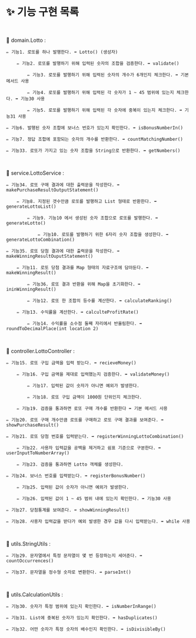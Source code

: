 # ✨ 기능 구현  목록

<br>

📕 domain.Lotto :

    ✏️ 기능1. 로또를 하나 발행한다. ➡ Lotto() (생성자)
    
        ✏️ 기능2. 로또를 발행하기 위해 입력된 숫자의 조합을 검증한다. ➡ validate()

            ✏️ 기능3. 로또를 발행하기 위해 입력된 숫자의 개수가 6개인지 체크한다. ➡ 기본 메서드 사용
    
            ✏️ 기능4. 로또를 발행하기 위해 입력된 각 숫자가 1 ~ 45 범위에 있는지 체크한다. ➡ 기능30 사용
            
            ✏️ 기능5. 로또를 발행하기 위해 입력된 각 숫자에 중복이 있는지 체크한다. ➡ 기능31 사용

    ✏️ 기능6. 발행된 숫자 조합에 보너스 번호가 있는지 확인한다. ➡ isBonusNumberIn()

    ✏️ 기능7. 정답 조합에 포함되는 숫자의 개수를 반환한다. ➡ countMatchingNumber()

    ✏️ 기능33. 로또가 가지고 있는 숫자 조합을 String으로 반환한다. ➡ getNumbers()

<br>

📕 service.LottoService :

    ✏️ 기능34. 로또 구매 결과에 대한 출력문을 작성한다. ➡ makePurchaseResultOutputStatement()

        ✏️ 기능8. 지정된 갯수만큼 로또를 발행하고 List 형태로 반환한다. ➡ generateLottoList() 
        
            ✏️ 기능9. 기능10 에서 생성된 숫자 조합으로 로또를 발행한다. ➡ generateLotto() 
            
                ✏️ 기능10. 로또를 발행하기 위한 6자리 숫자 조합을 생성한다. ➡ generateLottoCombination()

    ✏️ 기능35. 로또 당첨 결과에 대한 출력문을 작성한다. ➡ makeWinningResultOuputStatement()

        ✏️ 기능11. 로또 당첨 결과를 Map 형태의 자료구조에 담아둔다. ➡ makeWinningResult() 

            ✏️ 기능36. 로또 결과 반환을 위해 Map을 초기화한다. ➡ ininWinningResult()
    
            ✏️ 기능12. 로또 한 조합의 등수를 계산한다. ➡ calculateRanking()

        ✏️ 기능13. 수익률을 계산한다. ➡ calculteProfitRate()

            ✏️ 기능14. 수익률을 소수점 둘째 자리에서 반올림한다. ➡ roundToDecimalPlace(int location 2)

<br>

📕 controller.LottoController :

    ✏️ 기능15. 로또 구입 금액을 입력 받는다. ➡ recieveMoney() 

        ✏️ 기능16. 구입 금액을 제대로 입력했는지 검증한다. ➡ validateMoney() 

            ✏️ 기능17. 입력된 값이 숫자가 아니면 예외가 발생한다.
    
            ✏️ 기능18. 로또 구입 금액이 1000원 단위인지 체크한다.
        
        ✏️ 기능19. 검증을 통과하면 로또 구매 개수를 반환한다 ➡ 기본 메서드 사용

    ✏️ 기능20. 로또 구매 개수만큼 로또를 구매하고 로또 구매 결과를 보여준다. ➡ showPurchaseResult() 

    ✏️ 기능21. 로또 당첨 번호를 입력받는다. ➡ registerWinningLottoCombination() 

        ✏️ 기능22. 사용자 입력값을 공백을 제거하고 쉼표 기준으로 구분한다. ➡ userInputToNumberArray() 

        ✏️ 기능23. 검증을 통과하면 Lotto 객체를 생성한다.

    ✏️ 기능24. 보너스 번호를 입력받는다. ➡ registerBonusNumber()

        ✏️ 기능25. 입력된 값이 숫자가 아니면 예외가 발생한다. 

        ✏️ 기능26. 입력된 값이 1 ~ 45 범위 내에 있는지 확인한다. ➡ 기능30 사용

    ✏️ 기능27. 당첨통계를 보여준다. ➡ showWinningResult()

    ✏️ 기능28. 사용자 입력값을 받다가 예외 발생한 경우 값을 다시 입력받는다. ➡ while 사용

<br>

📕 utils.StringUtils :

    ✏️ 기능29. 문자열에서 특정 문자열이 몇 번 등장하는지 세어준다. ➡ countOccurrences() 

    ✏️ 기능37. 문자열을 정수형 숫자로 변환한다. ➡ parseInt() 

<br>

📕 utils.CalculationUtils :

    ✏️ 기능30. 숫자가 특정 범위에 있는지 확인한다. ➡ isNumberInRange()

    ✏️ 기능31. List에 중복된 숫자가 있는지 확인한다. ➡ hasDuplicates() 
    
    ✏️ 기능32. 어떤 숫자가 특정 숫자의 배수인지 확인한다. ➡ isDivisibleBy()